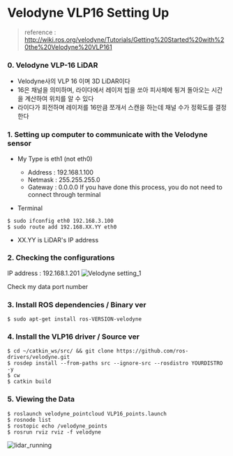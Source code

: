 Velodyne VLP16 Setting Up
===
> reference : http://wiki.ros.org/velodyne/Tutorials/Getting%20Started%20with%20the%20Velodyne%20VLP161

### 0. Velodyne VLP-16 LiDAR
- Velodyne사의 VLP 16 이며 3D LiDAR이다
- 16은 채널을 의미하며, 라이다에서 레이저 빔을 쏘아 피사체에 튕겨 돌아오는 시간을 계산하여 위치를 알 수 있다
- 라이다가 회전하며 레이저를 16만큼 쪼개서 스캔을 하는데 채널 수가 정확도를 결정한다

### 1. Setting up computer to communicate with the Velodyne sensor
+ My Type is eth1 (not eth0)
  + Address : 192.168.1.100
  + Netmask : 255.255.255.0
  + Gateway : 0.0.0.0
If you have done this process, you do not need to connect through terminal

+ Terminal
```
$ sudo ifconfig eth0 192.168.3.100
$ sudo route add 192.168.XX.YY eth0
```
+ XX.YY is LiDAR's IP address 

### 2. Checking the configurations
IP address : 192.168.1.201
![Velodyne setting_1](https://user-images.githubusercontent.com/108650199/177729021-f847247b-333f-41b0-85b7-07f387891ff1.png)

Check my data port number

### 3. Install ROS dependencies / Binary ver
```
$ sudo apt-get install ros-VERSION-velodyne
```

### 4. Install the VLP16 driver / Source ver
```
$ cd ~/catkin_ws/src/ && git clone https://github.com/ros-drivers/velodyne.git
$ rosdep install --from-paths src --ignore-src --rosdistro YOURDISTRO -y
$ cw
$ catkin build
```

### 5. Viewing the Data
```
$ roslaunch velodyne_pointcloud VLP16_points.launch
$ rosnode list
$ rostopic echo /velodyne_points
$ rosrun rviz rviz -f velodyne
```
![lidar_running](https://user-images.githubusercontent.com/79160507/178195759-e6112397-7502-4190-8d38-00623af905f1.gif)

